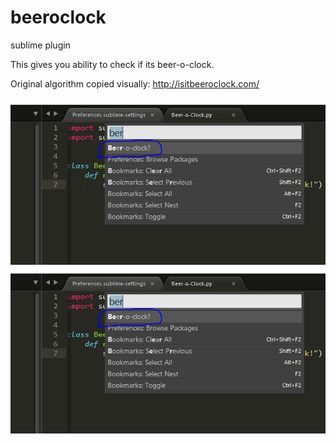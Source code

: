 # beeroclock
sublime plugin

This gives you ability to check if its beer-o-clock.

Original algorithm copied visually: http://isitbeeroclock.com/

![Alt text](beer1.png?raw=true "Beer1")
![Alt text](beer2.png?raw=true "Beer2")
